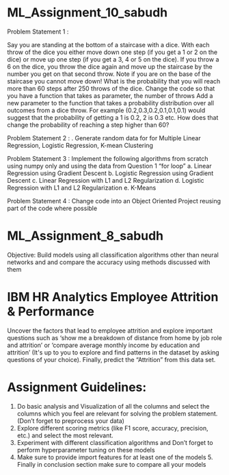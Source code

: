 # ML_Assignment_10_sabudh
Problem Statement 1 : 

Say you are standing at the bottom of a staircase with  a dice. With each throw of the dice you either move down one step (if you get a 1 or 2 on the dice) or move up one step (if you get a 3, 4 or 5 on the dice). If you throw a 6 on the dice, you throw the dice again and move up the staircase by the number you get on that second throw. Note if you are on the base of the staircase you cannot move down! What is the probability that you will reach more than 60 steps after 250 throws of the dice. Change the code so that you have a function that takes as parameter, the number of throws
Add a new parameter to the function that takes a probability distribution over all outcomes from a dice throw. For example (0.2,0.3,0.2,0.1,0.1,0.1) would suggest that the probability of getting a 1 is 0.2, 2 is 0.3 etc. How does that change the probability of reaching a step higher than 60?

Problem Statement 2 : . Generate random data for for Multiple Linear Regression, Logistic Regression, K-mean Clustering

Problem Statement 3 : Implement the following algorithms from scratch using numpy only and using the data from Question 1 “for loop”
a. Linear Regression using Gradient Descent
b. Logistic Regression using Gradient Descent
c. Linear Regression with L1 and L2 Regularization
d. Logistic Regression with  L1 and L2 Regularization
e. K-Means

Problem Statement 4 : Change code into an Object Oriented Project reusing part of the code where possible

# ML_Assignment_8_sabudh

Objective: Build models using all classification algorithms other than neural networks and and compare the accuracy using methods discussed with them

# IBM HR Analytics Employee Attrition & Performance

Uncover the factors that lead to employee attrition and explore important questions such as ‘show me a breakdown of distance from home by job role and attrition’ or ‘compare average monthly income by education and attrition’ (It's up to you to explore and find patterns in the dataset by asking questions of your choice). Finally, predict the “Attrition” from this data set. 

# Assignment Guidelines: 

1. Do basic analysis and Visualization of all the columns and select the columns which you feel are relevant for solving the problem statement. (Don’t forget to preprocess your data) 
2. Explore different scoring metrics (like F1 score, accuracy, precision, etc.) and select the most relevant. 
3. Experiment with different classification algorithms and Don’t forget to perform hyperparameter tuning on these models 
4. Make sure to provide import features for at least one of the models 5. Finally in conclusion section make sure to compare all your models 
